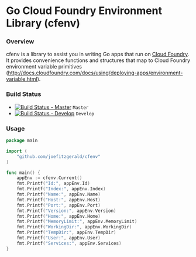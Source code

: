 # Go Cloud Foundry Environment Library (cfenv)

### Overview

cfenv is a library to assist you in writing Go apps that run on [Cloud Foundry](http://cloudfoundry.org). It provides convenience functions and structures that map to Cloud Foundry environment variable primitives (http://docs.cloudfoundry.com/docs/using/deploying-apps/environment-variable.html).

### Build Status

* [![Build Status - Master](https://travis-ci.org/joefitzgerald/cfenv.png?branch=master)](https://travis-ci.org/joefitzgerald/cfenv) `Master`
* [![Build Status - Develop](https://travis-ci.org/joefitzgerald/cfenv.png?branch=develop)](https://travis-ci.org/joefitzgerald/cfenv) `Develop`

### Usage

```go
package main

import (
	"github.com/joefitzgerald/cfenv"
)

func main() {
	appEnv := cfenv.Current()
	fmt.Printf("Id:", appEnv.Id)
	fmt.Printf("Index:", appEnv.Index)
	fmt.Printf("Name:", appEnv.Name)
	fmt.Printf("Host:", appEnv.Host)
	fmt.Printf("Port:", appEnv.Port)
	fmt.Printf("Version:", appEnv.Version)
	fmt.Printf("Home:", appEnv.Home)
	fmt.Printf("MemoryLimit:", appEnv.MemoryLimit)
	fmt.Printf("WorkingDir:", appEnv.WorkingDir)
	fmt.Printf("TempDir:", appEnv.TempDir)
	fmt.Printf("User:", appEnv.User)
	fmt.Printf("Services:", appEnv.Services)
}
```